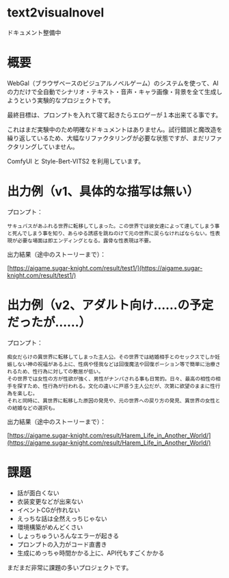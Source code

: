 # text2visualnovel

ドキュメント整備中

# 概要

WebGal（ブラウザベースのビジュアルノベルゲーム）のシステムを使って、AI の力だけで全自動でシナリオ・テキスト・音声・キャラ画像・背景を全て生成しようという実験的なプロジェクトです。

最終目標は、プロンプトを入れて寝て起きたらエロゲーが１本出来てる事です。

これはまだ実験中のため明確なドキュメントはありません。試行錯誤と魔改造を繰り返しているため、大幅なリファクタリングが必要な状態ですが、まだリファクタリングしていません。

ComfyUI と Style-Bert-VITS2 を利用しています。

# 出力例（v1、具体的な描写は無い）

プロンプト：

    サキュバスがあふれる世界に転移してしまった。この世界では彼女達によって達してしまう事と死んでしまう事を知り、あらゆる誘惑を跳ねのけて元の世界に戻らなければならない。性表現が必要な場面は即エンディングとなる。露骨な性表現は不要。

出力結果（途中のストーリーまで）：

[https://aigame.sugar-knight.com/result/test1/](https://aigame.sugar-knight.com/result/test1/)

# 出力例（v2、アダルト向け……の予定だったが……）

プロンプト：

    痴女だらけの異世界に転移してしまった主人公。その世界では結婚相手とのセックスでしか妊娠しない神の祝福がある上に、性病や怪我などは回復魔法や回復ポーション等で簡単に治療されるため、性行為に対しての敷居が低い。
    その世界では女性の方が性欲が強く、男性がナンパされる事も日常的。日々、最高の相性の相手を探すため、性行為が行われる。文化の違いに戸惑う主人公だが、次第に欲望のままに性行為を楽しむ。
    それと同時に、異世界に転移した原因の発見や、元の世界への戻り方の発見、異世界の女性との結婚などの選択も。

出力結果（途中のストーリーまで）：

[https://aigame.sugar-knight.com/result/Harem_Life_in_Another_World/](https://aigame.sugar-knight.com/result/Harem_Life_in_Another_World/)

# 課題

- 話が面白くない
- 衣装変更などが出来ない
- イベントCGが作れない
- えっちな話は全然えっちじゃない
- 環境構築がめんどくさい
- しょっちゅういろんなエラーが起きる
- プロンプトの入力がコード直書き
- 生成にめっちゃ時間かかる上に、API代もすごくかかる

まだまだ非常に課題の多いプロジェクトです。
